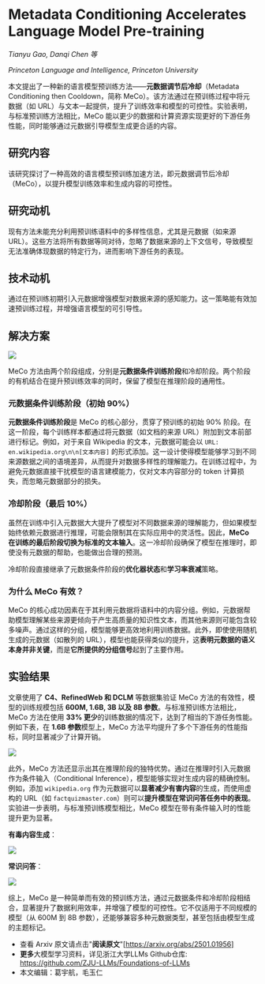 # Metadata Conditioning Accelerates Language Model Pre-training

*Tianyu Gao, Danqi Chen 等*

*Princeton Language and Intelligence, Princeton University*

本文提出了一种新的语言模型预训练方法——**元数据调节后冷却**（Metadata Conditioning then Cooldown，简称 MeCo）。该方法通过在预训练过程中将元数据（如 URL）与文本一起提供，提升了训练效率和模型的可控性。实验表明，与标准预训练方法相比，MeCo 能以更少的数据和计算资源实现更好的下游任务性能，同时能够通过元数据引导模型生成更合适的内容。

## 研究内容

该研究探讨了一种高效的语言模型预训练加速方法，即元数据调节后冷却（MeCo），以提升模型训练效率和生成内容的可控性。

## 研究动机

现有方法未能充分利用预训练语料中的多样性信息，尤其是元数据（如来源 URL）。这些方法将所有数据等同对待，忽略了数据来源的上下文信号，导致模型无法准确体现数据的特定行为，进而影响下游任务的表现。

## 技术动机

通过在预训练初期引入元数据增强模型对数据来源的感知能力。这一策略能有效加速预训练过程，并增强语言模型的可引导性。

## 解决方案

![](https://fastly.jsdelivr.net/gh/bucketio/img10@main/2025/01/13/1736735080103-b8345033-8ed1-4134-8c28-7e356fc70bbb.png)

MeCo 方法由两个阶段组成，分别是**元数据条件训练阶段**和冷却阶段。两个阶段的有机结合在提升预训练效率的同时，保留了模型在推理阶段的通用性。

### 元数据条件训练阶段（初始 90%）

**元数据条件训练阶段**是 MeCo 的核心部分，贯穿了预训练的初始 90% 阶段。在这一阶段，每个训练样本都通过将元数据（如文档的来源 URL）附加到文本前部进行标记。例如，对于来自 Wikipedia 的文本，元数据可能会以 `URL: en.wikipedia.org\n\n[文本内容]` 的形式添加。这一设计使得模型能够学习到不同来源数据之间的语境差异，从而提升对数据多样性的理解能力。在训练过程中，为避免元数据直接干扰模型的语言建模能力，仅对文本内容部分的 token 计算损失，而忽略元数据部分的损失。

### 冷却阶段（最后 10%）

虽然在训练中引入元数据大大提升了模型对不同数据来源的理解能力，但如果模型始终依赖元数据进行推理，可能会限制其在实际应用中的灵活性。因此，**MeCo 在训练的最后阶段切换为标准的文本输入**。这一冷却阶段确保了模型在推理时，即使没有元数据的帮助，也能做出合理的预测。

冷却阶段直接继承了元数据条件阶段的**优化器状态**和**学习率衰减**策略。

### 为什么 MeCo 有效？

MeCo 的核心成功因素在于其利用元数据将语料中的内容分组。例如，元数据帮助模型理解某些来源更倾向于产生高质量的知识性文本，而其他来源则可能包含较多噪声。通过这样的分组，模型能够更高效地利用训练数据。此外，即使使用随机生成的元数据（如散列的 URL），模型也能获得类似的提升，这**表明元数据的语义本身并非关键**，而是**它所提供的分组信号**起到了主要作用。

## 实验结果

文章使用了 **C4、RefinedWeb 和 DCLM** 等数据集验证 MeCo 方法的有效性，模型的训练规模包括 **600M, 1.6B, 3B 以及 8B 参数**。与标准预训练方法相比，MeCo 方法在使用 **33% 更少**的训练数据的情况下，达到了相当的下游任务性能。例如下表，在 **1.6B 参数**模型上，MeCo 方法平均提升了多个下游任务的性能指标，同时显著减少了计算开销。

![](https://fastly.jsdelivr.net/gh/bucketio/img13@main/2025/01/13/1736735108662-be7312bd-ff90-48d5-a137-3d5c6ccb9954.png)

此外，MeCo 方法还显示出其在推理阶段的独特优势。通过在推理时引入元数据作为条件输入（Conditional Inference），模型能够实现对生成内容的精确控制。例如，添加 `wikipedia.org` 作为元数据可以**显著减少有害内容**的生成，而使用虚构的 URL（如 `factquizmaster.com`）则可以**提升模型在常识问答任务中的表现**。实验进一步表明，与标准预训练模型相比，MeCo 模型在带有条件输入时的性能提升更为显著。

**有毒内容生成**：

![](https://fastly.jsdelivr.net/gh/bucketio/img7@main/2025/01/13/1736735132837-af622ad7-38c7-482a-ba78-6518c140e555.png)

**常识问答**：

![](https://fastly.jsdelivr.net/gh/bucketio/img4@main/2025/01/13/1736735146179-c0ba958b-fdbf-4342-bf85-c989af327a25.png)

综上，MeCo 是一种简单而有效的预训练方法，通过元数据条件和冷却阶段相结合，显著提升了数据利用效率，并增强了模型的可控性。它不仅适用于不同规模的模型（从 600M 到 8B 参数），还能够兼容多种元数据类型，甚至包括由模型生成的主题标记。

- 查看 Arxiv 原文请点击"**阅读原文**"[https://arxiv.org/abs/2501.01956]
- **更多**大模型学习资料，详见浙江大学LLMs Github仓库: 
  https://github.com/ZJU-LLMs/Foundations-of-LLMs
- 本文编辑：葛宇航，毛玉仁